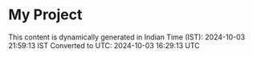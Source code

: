 # My Project

This content is dynamically generated in Indian Time (IST): 2024-10-03 21:59:13 IST
Converted to UTC: 2024-10-03 16:29:13 UTC
